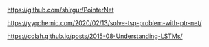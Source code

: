 https://github.com/shirgur/PointerNet

https://yyqchemic.com/2020/02/13/solve-tsp-problem-with-ptr-net/

https://colah.github.io/posts/2015-08-Understanding-LSTMs/
